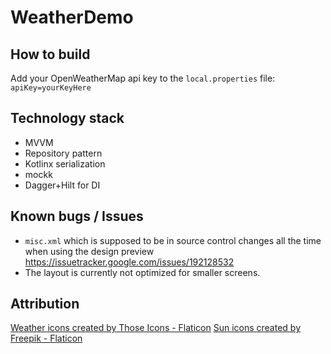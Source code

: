# WeatherDemo

## How to build
Add your OpenWeatherMap api key to the `local.properties` file:
`apiKey=yourKeyHere`

## Technology stack

- MVVM
- Repository pattern
- Kotlinx serialization
- mockk
- Dagger+Hilt for DI

## Known bugs / Issues

- `misc.xml` which is supposed to be in source control changes all the time when using the design preview https://issuetracker.google.com/issues/192128532
- The layout is currently not optimized for smaller screens.

## Attribution
<a href="https://www.flaticon.com/free-icons/weather" title="weather icons">Weather icons created by Those Icons - Flaticon</a>
<a href="https://www.flaticon.com/free-icons/sun" title="sun icons">Sun icons created by Freepik - Flaticon</a>
